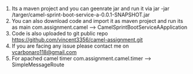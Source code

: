 1. Its a maven project and you can geenrate jar and run it via jar -jar /targer/camel-sprint-boot-service-a-0.0.1-SNAPSHOT.jar
2. You can also download code and import it as maven project and run its as main com.assignment.camel --> CamelSprintBootServiceAApplication
3. Code is also uploaded to git public  repo https://github.com/vincent3356/camel-assignment.git
4. If you are facing any issue please contact me on vcarbonaro118@gmail.com
5. For apached camel timer com.assignment.camel.timer --> SimpleMessageRoute